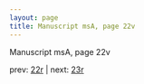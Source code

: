 ```yaml
---
layout: page
title: Manuscript msA, page 22v
---
```


Manuscript msA, page 22v

prev:  [22r](../22r) | next:  [23r](../23r)